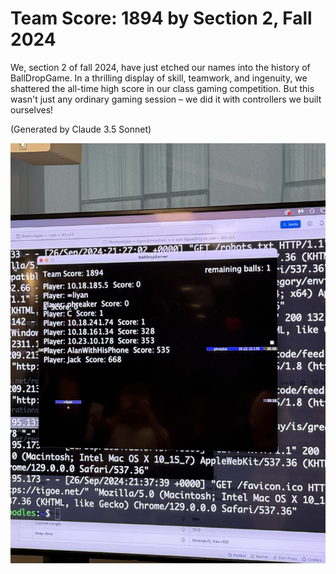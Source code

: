 # Team Score: 1894 by Section 2, Fall 2024

We, section 2 of fall 2024, have just etched our names into the history of BallDropGame. In a thrilling display of skill, teamwork, and ingenuity, we shattered the all-time high score in our class gaming competition. But this wasn't just any ordinary gaming session – we did it with controllers we built ourselves!

(Generated by Claude 3.5 Sonnet)

![Class achieving team score 1894 in the game.](IMG_2939.JPG)
